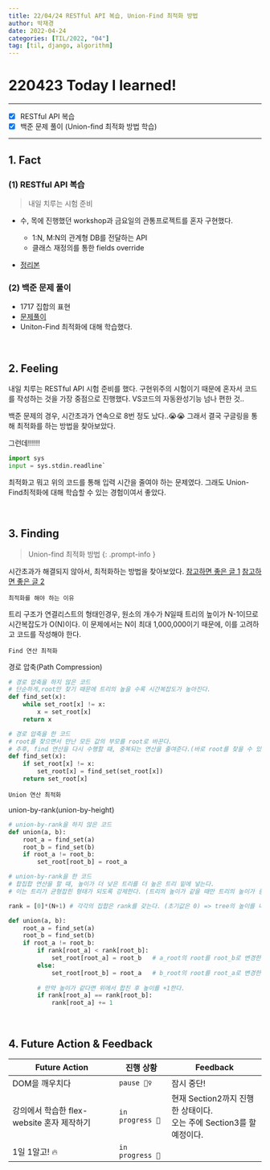 ```yaml
---
title: 22/04/24 RESTful API 복습, Union-Find 최적화 방법
author: 박재경
date: 2022-04-24
categories: [TIL/2022, "04"]
tag: [til, django, algorithm]
---
```


# 220423 Today I learned!

---

- [x] RESTful API 복습 
- [x]  백준 문제 풀이 (Union-find 최적화 방법 학습)

---

## 1. Fact 

### (1) RESTful API 복습

> 내일 치루는 시험 준비

- 수, 목에 진행했던 workshop과 금요일의 관통프로젝트를 혼자 구현했다.
  - 1:N, M:N의 관계형 DB를 전달하는  API
  - 클래스 재정의를 통한 fields override 

- [정리본](https://github.com/JaeKP/Study/blob/master/web/Django/08_REST%20API.md)




### (2) 백준 문제 풀이

- 1717 집합의 표현
- [문제풀이](https://github.com/JaeKP/Study/tree/master/algorithm/1%EC%9D%BC1%EC%95%8C%EA%B3%A0/04%EC%9B%94/0424)
- Uniton-Find 최적화에 대해 학습했다. 

<br>

## 2. Feeling

내일 치루는 RESTful API 시험 준비를 했다. 구현위주의 시험이기 때문에 혼자서 코드를 작성하는 것을 가장 중점으로 진행했다.
VS코드의 자동완성기능 넘나 편한 것..

백준 문제의 경우, 시간초과가 연속으로 8번 정도 났다..😭😭 그래서 결국 구글링을 통해 최적화를 하는 방법을 찾아보았다. 

그런데!!!!!! 

```python
import sys
input = sys.stdin.readline`
```

최적화고 뭐고 위의 코드를 통해 입력 시간을 줄여야 하는 문제였다. 그래도 Union-Find최적화에 대해 학습할 수 있는 경험이여서 좋았다. 

<br>

## 3. Finding 

> Union-find 최적화 방법
{: .prompt-info }

시간초과가 해결되지 않아서, 최적화하는 방법을 찾아보았다.  [참고하면 좋은 글 1](https://gmlwjd9405.github.io/2018/08/31/algorithm-union-find.html)   [참고하면 좋은 글 2](https://www.geeksforgeeks.org/union-find-algorithm-set-2-union-by-rank/)

`최적화를 해야 하는 이유 `

트리 구조가 연결리스트의 형태인경우, 원소의 개수가 N일때 트리의 높이가 N-1이므로 시간복잡도가 O(N)이다.
이 문제에서는 N이 최대 1,000,000이기 때문에, 이를 고려하고 코드를 작성해야 한다. 



`Find 연산 최적화` 

경로 압축(Path Compression)

```python
# 경로 압축을 하지 않은 코드 
# 단순하게,root만 찾기 때문에 트리의 높을 수록 시간복잡도가 높아진다. 
def find_set(x):
    while set_root[x] != x:
        x = set_root[x]
    return x
```



```python
# 경로 압축을 한 코드
# root를 찾으면서 만난 모든 값의 부모를 root로 바꾼다. 
# 추후, find 연산을 다시 수행할 때, 중복되는 연산을 줄여준다.(바로 root를 찾을 수 있게 해준다.)
def find_set(x):
    if set_root[x] != x:
        set_root[x] = find_set(set_root[x])
    return set_root[x]
```



`Union 연산 최적화`

union-by-rank(union-by-height)

```python
# union-by-rank을 하지 않은 코드
def union(a, b):
    root_a = find_set(a)
    root_b = find_set(b)
    if root_a != root_b:
        set_root[root_b] = root_a
```



```python
# union-by-rank을 한 코드
# 합집합 연산을 할 때, 높이가 더 낮은 트리를 더 높은 트리 밑에 넣는다.
# 이는 트리가 균형잡힌 형태가 되도록 강제한다. (트리의 높이가 같을 때만 트리의 높이가 증가한다.)

rank = [0]*(N+1) # 각각의 집합은 rank를 갖는다. (초기값은 0) => tree의 높이를 나타낸다. 

def union(a, b):
    root_a = find_set(a)
    root_b = find_set(b)
    if root_a != root_b:
        if rank[root_a] < rank[root_b]: 
            set_root[root_a] = root_b   # a_root의 root를 root_b로 변경한다.
        else:
            set_root[root_b] = root_a   # b_root의 root를 root_a로 변경한다.
            
        # 만약 높이가 같다면 위에서 합친 후 높이를 +1한다.
        if rank[root_a] == rank[root_b]: 
            rank[root_a] += 1
```

<br>

## 4. Future Action & Feedback

| Future Action                              | 진행 상황       | Feedback                                                     |
| ------------------------------------------ | --------------- | ------------------------------------------------------------ |
| DOM을 깨우치다                             | `pause 🤦‍♀️`      | 잠시 중단!                                                   |
| 강의에서 학습한 flex-website 혼자 제작하기 | `in progress 🚀` | 현재 Section2까지 진행한 상태이다.<br />오는 주에 Section3를 할 예정이다. |
| 1일 1알고! 🔥                               | `in progress 🚀` |                                                              |

<br>
